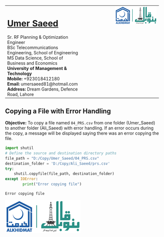 <table style="border-collapse: collapse;">
  <tr>
    <td style="vertical-align: top;">
      <h1><a href="https://www.linkedin.com/in/engumersaeed/">Umer Saeed</a></h1>
      Sr. RF Planning & Optimization Engineer<br>
      BSc Telecommunications Engineering, School of Engineering<br>
      MS Data Science, School of Business and Economics<br>
      <strong>University of Management & Technology</strong><br>
      <strong>Mobile:</strong> +923018412180<br>
      <strong>Email:</strong> umersaeed81@hotmail.com<br>
      <strong>Address:</strong> Dream Gardens, Defence Road, Lahore<br>
    </td>
    <td style="vertical-align: top; padding-left: 100px;">
      <img src="https://github.com/Umersaeed81/File_Management_Operations/blob/main/log/banoqabil.png?raw=true" alt="Bano Qabil Logo" width="500"/>
    </td>
  </tr>
</table>

## Copying a File with Error Handling

**Objective:** To copy a file named `04_PRS.csv` from one folder (Umer_Saeed) to another folder (Ali_Saeed) with error handling. If an error occurs during the copy, a message will be displayed saying there was an error copying the file.


```python
import shutil
# Define the source and destination directory paths
file_path = "D:/Copy/Umer_Saeed/04_PRS.csv"
destination_folder = 'D:/Copy/Ali_Saeed/prs.csv'
try: 
    shutil.copyfile(file_path, destination_folder) 
except IOError: 
        print("Error copying file")
```

    Error copying file
    

![](https://github.com/Umersaeed81/File_Management_Operations/blob/main/log/banoqabil.png?raw=true)
